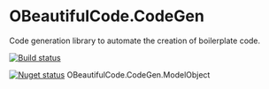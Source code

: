 # OBeautifulCode.CodeGen
Code generation library to automate the creation of boilerplate code.

[![Build status](https://ci.appveyor.com/api/projects/status/0geiyokmim1jrvr7?svg=true)](https://ci.appveyor.com/project/SurajGupta/obeautifulcode-codegen)

[![Nuget status](https://img.shields.io/nuget/v/OBeautifulCode.CodeGen.ModelObject.svg)](https://www.nuget.org/packages/OBeautifulCode.CodeGen.ModelObject)  OBeautifulCode.CodeGen.ModelObject

